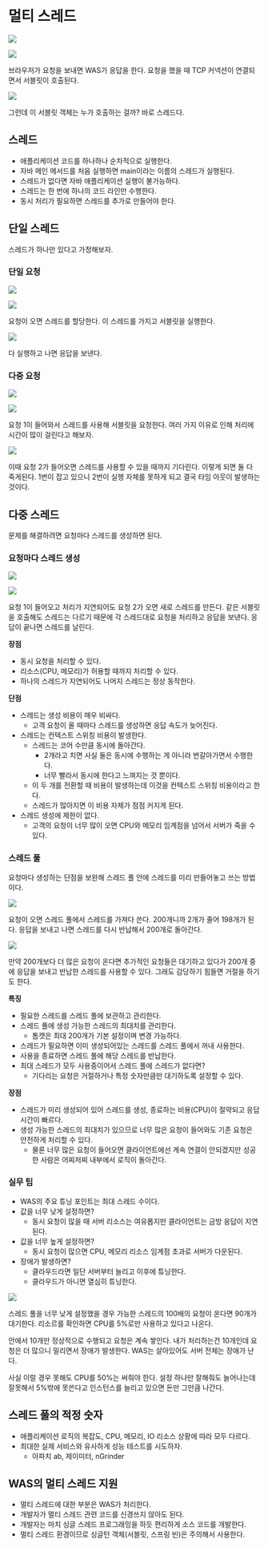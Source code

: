 # 멀티 스레드

![](../../.gitbook/assets/kimyounghan-spring-mvc/01/screenshot%202021-06-06%20오후%207.33.01.png)

![](../../.gitbook/assets/kimyounghan-spring-mvc/01/screenshot%202021-06-06%20오후%207.33.07.png)

브라우저가 요청을 보내면 WAS가 응답을 한다. 요청을 했을 때 TCP 커넥션이 연결되면서 서블릿이 호출된다.

![](../../.gitbook/assets/kimyounghan-spring-mvc/01/screenshot%202021-06-06%20오후%207.33.14.png)

그런데 이 서블릿 객체는 누가 호출하는 걸까? 바로 스레드다.

## 스레드

- 애플리케이션 코드를 하나하나 순차적으로 실행한다.
- 자바 메인 메서드를 처음 실행하면 main이라는 이름의 스레드가 실행된다.
- 스레드가 없다면 자바 애플리케이션 실행이 불가능하다.
- 스레드는 한 번에 하나의 코드 라인만 수행한다.
- 동시 처리가 필요하면 스레드를 추가로 만들어야 한다.

## 단일 스레드

스레드가 하나만 있다고 가정해보자.

### 단일 요청

![](../../.gitbook/assets/kimyounghan-spring-mvc/01/screenshot%202021-06-06%20오후%207.33.40.png)

![](../../.gitbook/assets/kimyounghan-spring-mvc/01/screenshot%202021-06-06%20오후%207.33.54.png)

요청이 오면 스레드를 할당한다. 이 스레드를 가지고 서블릿을 실행한다.

![](../../.gitbook/assets/kimyounghan-spring-mvc/01/screenshot%202021-06-06%20오후%207.34.12.png)

다 실행하고 나면 응답을 보낸다.

### 다중 요청

![](../../.gitbook/assets/kimyounghan-spring-mvc/01/screenshot%202021-06-06%20오후%207.34.25.png)

![](../../.gitbook/assets/kimyounghan-spring-mvc/01/screenshot%202021-06-06%20오후%207.34.35.png)

요청 1이 들어와서 스레드를 사용해 서블릿을 요청한다. 여러 가지 이유로 인해 처리에 시간이 많이 걸린다고 해보자.

![](../../.gitbook/assets/kimyounghan-spring-mvc/01/screenshot%202021-06-06%20오후%207.34.43.png)

이때 요청 2가 들어오면 스레드를 사용할 수 있을 때까지 기다린다. 이렇게 되면 둘 다 죽게된다. 1번이 잡고 있으니 2번이 실행 자체를 못하게 되고 결국 타임 아웃이 발생하는 것이다.

## 다중 스레드

문제를 해결하려면 요청마다 스레드를 생성하면 된다.

### 요청마다 스레드 생성

![](../../.gitbook/assets/kimyounghan-spring-mvc/01/screenshot%202021-06-06%20오후%207.34.50.png)

![](../../.gitbook/assets/kimyounghan-spring-mvc/01/screenshot%202021-06-06%20오후%207.34.58.png)

요청 1이 들어오고 처리가 지연되어도 요청 2가 오면 새로 스레드를 만든다. 같은 서블릿을 호출해도 스레드는 다르기 때문에 각 스레드대로 요청을 처리하고 응답을 보낸다. 응답이 끝나면 스레드를 날린다.

**장점**

- 동시 요청을 처리할 수 있다.
- 리소스(CPU, 메모리)가 허용할 때까지 처리할 수 있다.
- 하나의 스레드가 지연되어도 나머지 스레드는 정상 동작한다.

**단점**

- 스레드는 생성 비용이 매우 비싸다.
  - 고객 요청이 올 때마다 스레드를 생성하면 응답 속도가 늦어진다.
- 스레드는 컨텍스트 스위칭 비용이 발생한다.
  - 스레드는 코어 수만큼 동시에 돌아간다. 
    - 2개라고 치면 사실 둘은 동시에 수행하는 게 아니라 번갈아가면서 수행한다. 
    - 너무 빨라서 동시에 한다고 느껴지는 것 뿐이다. 
  - 이 두 개를 전환할 때 비용이 발생하는데 이것을 컨텍스트 스위칭 비용이라고 한다. 
  - 스레드가 많아지면 이 비용 자체가 점점 커지게 된다.
- 스레드 생성에 제한이 없다.
  - 고객의 요청이 너무 많이 오면 CPU와 메모리 임계점을 넘어서 서버가 죽을 수 있다.
  
### 스레드 풀

요청마다 생성하는 단점을 보완해 스레드 풀 안에 스레드를 미리 만들어놓고 쓰는 방법이다.

![](../../.gitbook/assets/kimyounghan-spring-mvc/01/screenshot%202021-06-06%20오후%207.35.05.png)

요청이 오면 스레드 풀에서 스레드를 가져다 쓴다. 200개니까 2개가 줄어 198개가 된다. 응답을 보내고 나면 스레드를 다시 반납해서 200개로 돌아간다.

![](../../.gitbook/assets/kimyounghan-spring-mvc/01/screenshot%202021-06-06%20오후%207.35.11.png)

만약 200개보다 더 많은 요청이 온다면 추가적인 요청들은 대기하고 있다가 200개 중에 응답을 보내고 반납한 스레드를 사용할 수 있다. 그래도 감당하기 힘들면 거절을 하기도 한다.

**특징**

- 필요한 스레드를 스레드 풀에 보관하고 관리한다.
- 스레드 풀에 생성 가능한 스레드의 최대치를 관리한다.
  - 톰캣은 최대 200개가 기본 설정이며 변경 가능하다.
- 스레드가 필요하면 이미 생성되어있는 스레드를 스레드 풀에서 꺼내 사용한다.
- 사용을 종료하면 스레드 풀에 해당 스레드를 반납한다.
- 최대 스레드가 모두 사용중이어서 스레드 풀에 스레드가 없다면?
  - 기다리는 요청은 거절하거나 특정 숫자만큼만 대기하도록 설정할 수 있다.

**장점**

- 스레드가 미리 생성되어 있어 스레드를 생성, 종료하는 비용(CPU)이 절약되고 응답 시간이 빠르다.
- 생성 가능한 스레드의 최대치가 있으므로 너무 많은 요청이 들어와도 기존 요청은 안전하게 처리할 수 있다.
  - 물론 너무 많은 요청이 들어오면 클라이언트에선 계속 연결이 안되겠지만 성공한 사람은 어찌저찌 내부에서 로직이 돌아간다.

### 실무 팁

- WAS의 주요 튜닝 포인트는 최대 스레드 수이다.
- 값을 너무 낮게 설정하면?
  - 동시 요청이 많을 때 서버 리소스는 여유롭지만 클라이언트는 금방 응답이 지연된다.
- 값을 너무 높게 설정하면?
  - 동시 요청이 많으면 CPU, 메모리 리소스 임계점 초과로 서버가 다운된다.
- 장애가 발생하면?
  - 클라우드라면 일단 서버부터 늘리고 이후에 튜닝한다.
  - 클라우드가 아니면 열심히 튜닝한다.

![](../../.gitbook/assets/kimyounghan-spring-mvc/01/screenshot%202021-06-06%20오후%207.35.17.png)

스레드 풀을 너무 낮게 설정했을 경우 가능한 스레드의 100배의 요청이 온다면 90개가 대기한다. 리소르를 확인하면 CPU를 5%로만 사용하고 있다고 나온다. 

안에서 10개만 정상적으로 수행되고 요청은 계속 쌓인다. 내가 처리하는건 10개인데 요청은 더 많으니 밀리면서 장애가 발생한다. WAS는 살아있어도 서버 전체는 장애가 난다. 

사실 이럴 경우 못해도 CPU를 50%는 써줘야 한다. 설정 하나만 잘해줘도 늘어나는데 잘못해서 5%밖에 못쓴다고 인스턴스를 늘리고 있으면 돈만 그만큼 나간다.

## 스레드 풀의 적정 숫자

- 애플리케이션 로직의 복잡도, CPU, 메모리, IO 리소스 상황에 따라 모두 다르다.
- 최대한 실제 서비스와 유사하게 성능 테스트를 시도하자.
  - 아파치 ab, 제이미터, nGrinder
  
## WAS의 멀티 스레드 지원

- 멀티 스레드에 대한 부분은 WAS가 처리한다.
- 개발자가 멀티 스레드 관련 코드를 신경쓰지 않아도 된다.
- 개발자는 마치 싱글 스레드 프로그래밍을 하듯 편리하게 소스 코드를 개발한다.
- 멀티 스레드 환경이므로 싱글턴 객체(서블릿, 스프링 빈)은 주의해서 사용한다.